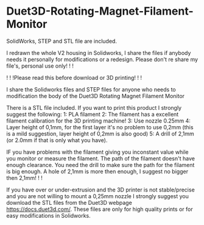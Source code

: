 # Duet3D-Rotating-Magnet-Filament-Monitor
SolidWorks, STEP and STL file are included.

I redrawn the whole V2 housing in Solidworks, I share the files if anybody needs it personally for modifications or a redesign. 
Please don't re share my file's, personal use only! ! !



! ! !Please read this before download or 3D printing! ! !

I share the Solidworks files and STEP files for anyone who needs to modification the body of the Duet3D Rotating Magnet Filament Monitor

There is a STL file included. If you want to print this product I strongly suggest the following:
1: PLA filament
2: The filament has a excellent filament calibration for the 3D printing machine!
3: Use nozzle 0.25mm
4: Layer height of 0,1mm, for the first layer it's no problem to use 0,2mm (this is a mild suggestion, layer height of 0,2mm is also good)
5: A drill of 2,1mm (or 2.0mm if that is only what you have). 

IF you have problems with the filament giving you inconstant value while you monitor or measure the filament. The path of the filament doesn't have enough clearance. You need the drill to make sure the path for the filament is big enough. A hole of 2,1mm is more then enough, I suggest no bigger then 2,1mm! ! !

If you have over or under-extrusion and the 3D printer is not stable/precise and you are not willing to mount a 0,25mm nozzle I strongly suggest you download the STL files from the Duet3D webpage https://docs.duet3d.com/. These files are only for high quality prints or for easy modifications in Solidworks.
